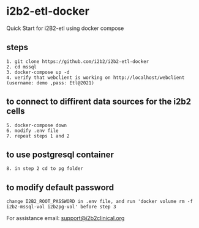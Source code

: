# i2b2-etl-docker
Quick Start for i2B2-etl using docker compose

## steps
    1. git clone https://github.com/i2b2/i2b2-etl-docker
    2. cd mssql	
    3. docker-compose up -d 
    4. verify that webclient is working on http://localhost/webclient (username: demo ,pass: Etl@2021)
    
## to connect to diffirent data sources for the i2b2 cells
    5. docker-compose down
    6. modify .env file
    7. repeat steps 1 and 2 
    
## to use postgresql container
    8. in step 2 cd to pg folder

## to modify default password
    change I2B2_ROOT_PASSWORD in .env file, and run 'docker volume rm -f i2b2-mssql-vol i2b2pg-vol' before step 3

For assistance email: support@i2b2clinical.org